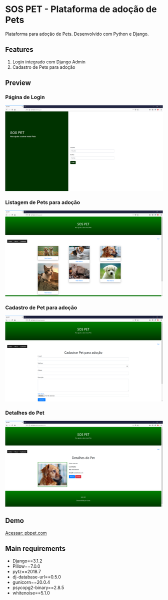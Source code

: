# SOS PET - Plataforma de adoção de Pets

Plataforma para adoção de Pets. Desenvolvido com Python e Django.

## Features

1. Login integrado com Django Admin
2. Cadastro de Pets para adoção

## Preview

### Página de Login
![print](prints/login.PNG) 

### Listagem de Pets para adoção
![print](prints/all.PNG) 

### Cadastro de Pet para adoção
![print](prints/cadastro.PNG) 

### Detalhes do Pet
![print](prints/detalhe.PNG) 


## Demo
[Acessar: pbpet.com](https://pbpet.herokuapp.com/)
 
## Main requirements

* Django==3.1.2
* Pillow==7.0.0
* pytz==2018.7
* dj-database-url==0.5.0
* gunicorn==20.0.4
* psycopg2-binary==2.8.5
* whitenoise==5.1.0
